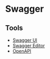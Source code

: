# Swagger

## Tools

- [Swagger UI](/swagger-ui.md)
- [Swagger Editor](/swagger-editor.md)
- [OpenAPI](/openapi.md)
